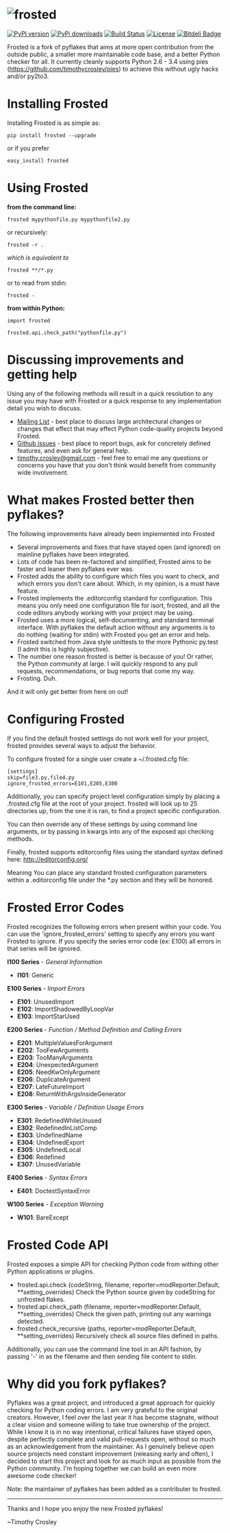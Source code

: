 ![frosted](https://raw.github.com/timothycrosley/frosted/master/logo.png)
=====

[![PyPI version](https://badge.fury.io/py/frosted.png)](http://badge.fury.io/py/frosted)
[![PyPi downloads](https://pypip.in/d/frosted/badge.png)](https://crate.io/packages/frosted/)
[![Build Status](https://travis-ci.org/timothycrosley/frosted.png?branch=master)](https://travis-ci.org/timothycrosley/frosted)
[![License](https://pypip.in/license/frosted/badge.png)](https://pypi.python.org/pypi/frosted/)
[![Bitdeli Badge](https://d2weczhvl823v0.cloudfront.net/timothycrosley/frosted/trend.png)](https://bitdeli.com/free "Bitdeli Badge")

Frosted is a fork of pyflakes that aims at more open contribution from the outside public, a smaller more maintainable code base, and a better Python checker for all.
It currently cleanly supports Python 2.6 - 3.4 using pies (https://github.com/timothycrosley/pies) to achieve this without ugly hacks and/or py2to3.

Installing Frosted
===================

Installing Frosted is as simple as:

    pip install frosted --upgrade

or if you prefer

    easy_install frosted

Using Frosted
===================

**from the command line:**

    frosted mypythonfile.py mypythonfile2.py

or recursively:

    frosted -r .

 *which is equivalent to*

    frosted **/*.py

or to read from stdin:

    frosted -

**from within Python:**

    import frosted

    frosted.api.check_path("pythonfile.py")

Discussing improvements and getting help
===================

Using any of the following methods will result in a quick resolution to any issue you may have with Frosted
or a quick response to any implementation detail you wish to discuss.
  - [Mailing List](https://mail.python.org/mailman/listinfo/code-quality) - best place to discuss large architectural changes or changes that effect that may effect Python code-quality projects beyond Frosted.
  - [Github issues](https://github.com/timothycrosley/frosted/issues) - best place to report bugs, ask for concretely defined features, and even ask for general help.
  - <timothy.crosley@gmail.com> - feel free to email me any questions or concerns you have that you don't think would benefit from community wide involvement.

What makes Frosted better then pyflakes?
===================

The following improvements have already been implemented into Frosted

- Several improvements and fixes that have stayed open (and ignored) on mainline pyflakes have been integrated.
- Lots of code has been re-factored and simplified, Frosted aims to be faster and leaner then pyflakes ever was.
- Frosted adds the ability to configure which files you want to check, and which errors you don't care about. Which, in my opinion, is a must have feature.
- Frosted implements the .editorconfig standard for configuration. This means you only need one configuration file for isort, frosted, and all the code editors anybody working with your project may be using.
- Frosted uses a more logical, self-documenting, and standard terminal interface. With pyflakes the default action without any arguments is to do nothing (waiting for stdin) with Frosted you get an error and help.
- Frosted switched from Java style unittests to the more Pythonic py.test (I admit this is highly subjective).
- The number one reason frosted is better is because of you! Or rather, the Python community at large. I will quickly respond to any pull requests, recommendations, or bug reports that come my way.
- Frosting. Duh.

And it will only get better from here on out!

Configuring Frosted
======================

If you find the default frosted settings do not work well for your project, frosted provides several ways to adjust
the behavior.

To configure frosted for a single user create a ~/.frosted.cfg file:

    [settings]
    skip=file3.py,file4.py
    ignore_frosted_errors=E101,E205,E300


Additionally, you can specify project level configuration simply by placing a .frosted.cfg file at the root of your
project. frosted will look up to 25 directories up, from the one it is ran, to find a project specific configuration.

You can then override any of these settings by using command line arguments, or by passing in kwargs into any of the
exposed api checking methods.

Finally, frosted supports editorconfig files using the standard syntax defined here:
http://editorconfig.org/

Meaning You can place any standard frosted configuration parameters within a .editorconfig file under the *.py section
and they will be honored.

Frosted Error Codes
======================

Frosted recognizes the following errors when present within your code. You can use the 'ignore_frosted_errors' setting to
specify any errors you want Frosted to ignore. If you specify the series error code (ex: E100) all errors in that series will be
ignored.

**I100 Series** - *General Information*
- **I101**: Generic

**E100 Series** - *Import Errors*
- **E101**: UnusedImport
- **E102**: ImportShadowedByLoopVar
- **E103**: ImportStarUsed

**E200 Series** - *Function / Method Definition and Calling Errors*
- **E201**: MultipleValuesForArgument
- **E202**: TooFewArguments
- **E203**: TooManyArguments
- **E204**: UnexpectedArgument
- **E205**: NeedKwOnlyArgument
- **E206**: DuplicateArgument
- **E207**: LateFutureImport
- **E208**: ReturnWithArgsInsideGenerator

**E300 Series** - *Variable / Definition Usage Errors*
- **E301**: RedefinedWhileUnused
- **E302**: RedefinedInListComp
- **E303**: UndefinedName
- **E304**: UndefinedExport
- **E305**: UndefinedLocal
- **E306**: Redefined
- **E307**: UnusedVariable

**E400 Series** - *Syntax Errors*
- **E401**: DoctestSyntaxError

**W100 Series** - *Exception Warning*
- **W101**: BareExcept

Frosted Code API
===================

Frosted exposes a simple API for checking Python code from withing other Python applications or plugins.

- frosted.api.check (codeString, filename, reporter=modReporter.Default, **setting_overrides)
  Check the Python source given by codeString for unfrosted flakes.
- frosted.api.check_path (filename, reporter=modReporter.Default, **setting_overrides)
  Check the given path, printing out any warnings detected.
- frosted.check_recursive (paths, reporter=modReporter.Default, **setting_overrides)
  Recursively check all source files defined in paths.

Additionally, you can use the command line tool in an API fashion, by passing '-' in as the filename and then sending
file content to stdin.

Why did you fork pyflakes?
===================

Pyflakes was a great project, and introduced a great approach for quickly checking for Python coding errors. I am very grateful to the original creators.
However, I feel over the last year it has become stagnate, without a clear vision and someone willing to take true ownership of the project.
While I know it is in no way intentional, critical failures have stayed open, despite perfectly complete and valid pull-requests open, without so much as an acknowledgement from the maintainer.
As I genuinely believe open source projects need constant improvement (releasing early and often), I decided to start this project and look for as much
input as possible from the Python community. I'm hoping together we can build an even more awesome code checker!

Note: the maintainer of pyflakes has been added as a contributer to frosted.

--------------------------------------------

Thanks and I hope you enjoy the new Frosted pyflakes!

~Timothy Crosley
